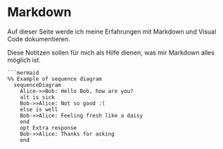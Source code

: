 # Markdown


Auf dieser Seite werde ich meine Erfahrungen mit Markdown und Visual Code dokumentieren.

Diese Notitzen sollen für mich als Hilfe dienen, was mir Markdown alles möglich ist.


```
```mermaid
%% Example of sequence diagram
  sequenceDiagram
    Alice->>Bob: Hello Bob, how are you?
    alt is sick
    Bob->>Alice: Not so good :(
    else is well
    Bob->>Alice: Feeling fresh like a daisy
    end
    opt Extra response
    Bob->>Alice: Thanks for asking
    end
```
